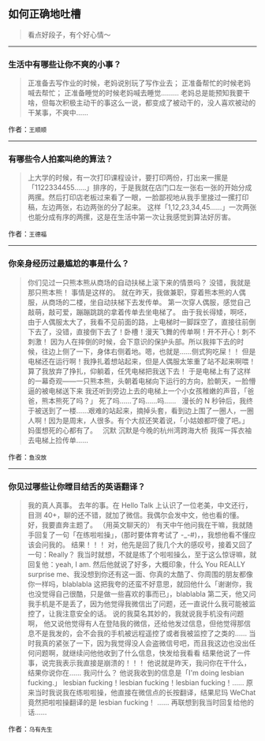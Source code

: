 ## 如何正确地吐槽

> 看点好段子，有个好心情～


 
---

### 生活中有哪些让你不爽的小事？

> 正准备去写作业的时候，老妈说别玩了写作业去；
> 正准备帮忙的时候老妈喊去帮忙；
> 正准备睡觉的时候老妈喊去睡觉.........
> 老妈总是能预知我要干啥，但每次积极主动干的事这么一说，都变成了被动干的，没人喜欢被动的干某事，不爽中……


作者：`王顺顺`

---

### 有哪些令人拍案叫绝的算法？

> 上大学的时候，有一次打印课程设计，要打印两份，打出来一摞是「1122334455……」排序的，于是我就在店门口左一张右一张的开始分成两摞。然后打印店老板过来看了一眼，一脸鄙视地从我手里接过一摞打印稿，左边两张，右边两张的分了起来。
> 这样「1,12,23,34,45……」一次两张也能分成有序的两摞，这是在生活中第一次让我感觉到算法好厉害。


作者：`王德福`

---

### 你亲身经历过最尴尬的事是什么？

> 你们见过一只熊本熊从商场的自动扶梯上滚下来的情景吗？
> 没错，我就是那只熊本熊！
> 事情是这样的。
> 就在昨天，我做兼职，穿着熊本熊的人偶服，从商场的二楼，坐自动扶梯下去发传单。
> 第一次穿人偶服，感觉自己敲萌，敲可爱，蹦蹦跳跳的拿着传单去坐电梯了。
> 由于我长得矮，啊呸，由于人偶服太大了，我看不见前面的路，上电梯时一脚踩空了，直接往前倒下去了，没错，直接倒下去了！卧槽！漫天飞舞的传单啊！开不开心！刺不刺激！
> 因为人在摔倒的时候，会下意识的保护头部。所以我摔下去的时候，往边上侧了一下，身体右侧着地。嗯，也就是……侧式狗吃屎！！
> 但是电梯还在运行啊！我挣扎着想站起来，但是人偶服太笨重了站不起来啊喂！算了我放弃了挣扎，仰躺着，任凭电梯把我送下去！
> 于是电梯上有了这样的一幕奇观——一只熊本熊，头朝着电梯向下运行的方向，脸朝天，一脸懵逼的被电梯送下来
> 我还听到旁边上去的电梯上一个小女孩稚嫩的声音，「爸爸，熊本熊死了吗？」
> 死了吗……了吗……吗……
>  
> 漫长的 N 秒钟后，我终于被送到了一楼……艰难的站起来，摘掉头套，看到边上围了一圈人，一圈人啊！因为是周末，人很多。有个大叔还笑着说，「小姑娘都吓傻了吧。」
> 妈蛋想死的心都有了。
>  
> 沉默
> 沉默是今晚的杭州湾跨海大桥
> 我挥一挥衣袖
> 去电梯上捡传单……


作者：`鱼没放`

---

### 你见过哪些让你瞠目结舌的英语翻译？

> 我的真人真事。
> 去年的事。在 Hello Talk 上认识了一位老美，中文还行，目测 40+，聊的还不错，就加了微信。我偶尔会发中文，他也看的懂。好，我要直奔主题了。
> （用英文聊天的）
> 有天中午他问我在干嘛，我就随手回复了一句「在练啦啦操」，(那时要体育考试了 -_-#)，，我想他看不懂应该会问我的。
> 结果！！！
> 对，他先是回了我几个大的感叹号，接着又回了一句：Really？
> 我当时就想，不就是练了个啦啦操么，至于这么惊讶嘛，就回复他：yeah, I am.
> 然后他就说了好多，大概印象，什么 You REALLY surprise me、我没想到你还有这一面、你真的太酷了、你周围的朋友都像你一样吗，blablabla
> 这把我夸的还蛮不好意思，就回他什么「谢谢你，我也没觉得自己很酷，只是做一些喜欢的事而已」，blablabla
> 第二天，他又问我手机是不是丢了，因为他觉得我微信出了问题，还一直说什么我可能被监控了，让我注意安全的话。
> 说的我莫名其妙的，我就说我手机没有问题啊，
> 他又说他觉得有人在登陆我的微信，还给他发过信息，但他觉得那信息不是我发的，会不会我的手机被远程遥控了或者我被监控了之类的......
> 当时我真的紧张了一下，因为我觉得没人会盗微信号吧，而且我这边也没出任何问题啊，就继续问他他收到了什么信息，快发给我看看
> 结果他说了一件事，说完我表示我直接是崩溃的！！！
> 他说就是昨天，我问你在干什么，结果你说你在……
> 我问什么？
> 他说我收到的信息是「I'm doing lesbian fucking.」
> lesbian fucking！lesbian fucking！lesbian fucking！……
> 原来当时我说我在练啦啦操，他直接在微信点的长按翻译，结果尼玛 WeChat 竟然把啦啦操翻译的是 lesbian fucking！
> ……
> 再联想到我当时回复给他的话……


作者：`乌有先生`